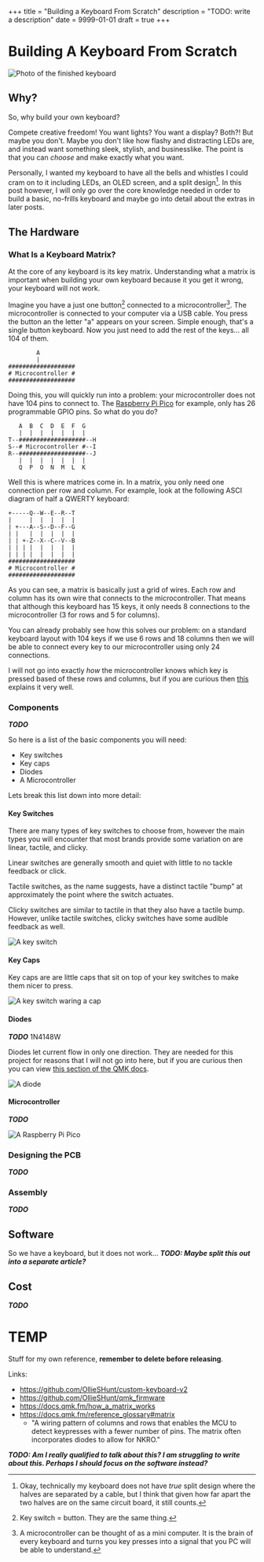 +++
title = "Building a Keyboard From Scratch"
description = "TODO: write a description"
date = 9999-01-01
draft = true
+++

# Building A Keyboard From Scratch
![Photo of the finished keyboard](finished_keyboard.webp)

## Why?
So, why build your own keyboard?

Compete creative freedom! You want lights? You want a display? Both?! But maybe you don't. Maybe you don't like how flashy and distracting LEDs are, and instead want something sleek, stylish, and businesslike. The point is that you can *choose* and make exactly what you want.

Personally, I wanted my keyboard to have all the bells and whistles I could cram on to it including LEDs, an OLED screen, and a split design[^1]. In this post however, I will only go over the core knowledge needed in order to build a basic, no-frills keyboard and maybe go into detail about the extras in later posts.

## The Hardware

### What Is a Keyboard Matrix?
At the core of any keyboard is its key matrix. Understanding what a matrix is important when building your own keyboard because it you get it wrong, your keyboard will not work.

Imagine you have a just one button[^2] connected to a microcontroller[^3]. The microcontroller is connected to your computer via a USB cable. You press the button an the letter "a" appears on your screen. Simple enough, that's a single button keyboard. Now you just need to add the rest of the keys... all 104 of them.

```
        A
        |
###################
# Microcontroller #
###################
```

Doing this, you will quickly run into a problem: your microcontroller does not have 104 pins to connect to. The [Raspberry Pi Pico](https://www.raspberrypi.com/products/raspberry-pi-pico/) for example, only has 26 programmable GPIO pins. So what do you do?

```
   A  B  C  D  E  F  G
   |  |  |  |  |  |  |
T--###################--H
S--# Microcontroller #--I
R--###################--J
   |  |  |  |  |  |  |
   Q  P  O  N  M  L  K
```

Well this is where matrices come in. In a matrix, you only need one connection per row and column. For example, look at the following ASCI diagram of half a QWERTY keyboard:

```
+-----Q--W--E--R--T
|     |  |  |  |  |
| +---A--S--D--F--G
| |   |  |  |  |  |
| | +-Z--X--C--V--B
| | | |  |  |  |  |
| | | |  |  |  |  |
###################
# Microcontroller #
###################
```

As you can see, a matrix is basically just a grid of wires. Each row and column has its own wire that connects to the microcontroller. That means that although this keyboard has 15 keys, it only needs 8 connections to the microcontroller (3 for rows and 5 for columns).

You can already probably see how this solves our problem: on a standard keyboard layout with 104 keys if we use 6 rows and 18 columns then we will be able to connect every key to our microcontroller using only 24 connections.

I will not go into exactly *how* the microcontroller knows which key is pressed based of these rows and columns, but if you are curious then [this](https://docs.qmk.fm/how_a_matrix_works) explains it very well.

### Components
***TODO***

So here is a list of the basic components you will need:
- Key switches
- Key caps
- Diodes
- A Microcontroller

Lets break this list down into more detail:

#### Key Switches
There are many types of key switches to choose from, however the main types you will encounter that most brands provide some variation on are linear, tactile, and clicky.

Linear switches are generally smooth and quiet with little to no tackle feedback or click.

Tactile switches, as the name suggests, have a distinct tactile "bump" at approximately the point where the switch actuates.

Clicky switches are similar to tactile in that they also have a tactile bump. However, unlike tactile switches, clicky switches have some audible feedback as well.

![A key switch](key_switch.webp)

#### Key Caps
Key caps are are little caps that sit on top of your key switches to make them nicer to press.

![A key switch waring a cap](key_cap.webp)

#### Diodes
***TODO*** 1N4148W

Diodes let current flow in only one direction. They are needed for this project for reasons that I will not go into here, but if you are curious then you can view [this section of the QMK docs](https://docs.qmk.fm/how_a_matrix_works).

![A diode](diode.webp)

#### Microcontroller
***TODO***

![A Raspberry Pi Pico](raspberry_pi_pico.webp)

### Designing the PCB
***TODO***

### Assembly
***TODO***

## Software
So we have a keyboard, but it does not work... ***TODO: Maybe split this out into a separate article?***

## Cost
***TODO***

# TEMP
Stuff for my own reference, **remember to delete before releasing**.

Links:
- https://github.com/OllieSHunt/custom-keyboard-v2
- https://github.com/OllieSHunt/qmk_firmware
- https://docs.qmk.fm/how_a_matrix_works
- https://docs.qmk.fm/reference_glossary#matrix
  - "A wiring pattern of columns and rows that enables the MCU to detect keypresses with a fewer number of pins. The matrix often incorporates diodes to allow for NKRO."

***TODO: Am I really qualified to talk about this? I am struggling to write about this. Perhaps I should focus on the software instead?***





[^1]: Okay, technically my keyboard does not have *true* split design where the halves are separated by a cable, but I think that given how far apart the two halves are on the same circuit board, it still counts.

[^2]: Key switch = button. They are the same thing.

[^3]: A microcontroller can be thought of as a mini computer. It is the brain of every keyboard and turns you key presses into a signal that you PC will be able to understand.
